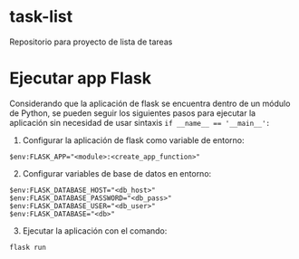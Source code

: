 # task-list
Repositorio para proyecto de lista de tareas

# Ejecutar app Flask

Considerando que la aplicación de flask se encuentra dentro de un módulo de
Python, se pueden seguir los siguientes pasos para ejecutar la aplicación sin
necesidad de usar sintaxis `if __name__ == '__main__':`

1. Configurar la aplicación de flask como variable de entorno:
```pwsh
$env:FLASK_APP="<module>:<create_app_function>"
```

2. Configurar variables de base de datos en entorno:
```pwsh
$env:FLASK_DATABASE_HOST="<db_host>"
$env:FLASK_DATABASE_PASSWORD="<db_pass>"
$env:FLASK_DATABASE_USER="<db_user>"
$env:FLASK_DATABASE="<db>"
```

3. Ejecutar la aplicación con el comando:
```pwsh
flask run
```